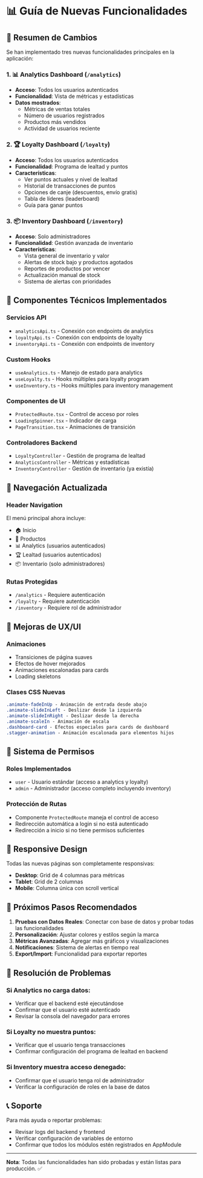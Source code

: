 # 📊 Guía de Nuevas Funcionalidades

## 🎯 Resumen de Cambios

Se han implementado tres nuevas funcionalidades principales en la aplicación:

### 1. 📊 **Analytics Dashboard** (`/analytics`)
- **Acceso**: Todos los usuarios autenticados
- **Funcionalidad**: Vista de métricas y estadísticas
- **Datos mostrados**:
  - Métricas de ventas totales
  - Número de usuarios registrados  
  - Productos más vendidos
  - Actividad de usuarios reciente

### 2. 🏆 **Loyalty Dashboard** (`/loyalty`)
- **Acceso**: Todos los usuarios autenticados
- **Funcionalidad**: Programa de lealtad y puntos
- **Características**:
  - Ver puntos actuales y nivel de lealtad
  - Historial de transacciones de puntos
  - Opciones de canje (descuentos, envío gratis)
  - Tabla de líderes (leaderboard)
  - Guía para ganar puntos

### 3. 📦 **Inventory Dashboard** (`/inventory`)
- **Acceso**: Solo administradores
- **Funcionalidad**: Gestión avanzada de inventario
- **Características**:
  - Vista general de inventario y valor
  - Alertas de stock bajo y productos agotados
  - Reportes de productos por vencer
  - Actualización manual de stock
  - Sistema de alertas con prioridades

## 🔧 Componentes Técnicos Implementados

### **Servicios API**
- `analyticsApi.ts` - Conexión con endpoints de analytics
- `loyaltyApi.ts` - Conexión con endpoints de loyalty  
- `inventoryApi.ts` - Conexión con endpoints de inventory

### **Custom Hooks**
- `useAnalytics.ts` - Manejo de estado para analytics
- `useLoyalty.ts` - Hooks múltiples para loyalty program
- `useInventory.ts` - Hooks múltiples para inventory management

### **Componentes de UI**
- `ProtectedRoute.tsx` - Control de acceso por roles
- `LoadingSpinner.tsx` - Indicador de carga
- `PageTransition.tsx` - Animaciones de transición

### **Controladores Backend**
- `LoyaltyController` - Gestión de programa de lealtad
- `AnalyticsController` - Métricas y estadísticas
- `InventoryController` - Gestión de inventario (ya existía)

## 🚀 Navegación Actualizada

### **Header Navigation**
El menú principal ahora incluye:
- 🏠 Inicio
- 👕 Productos
- 📊 Analytics (usuarios autenticados)
- 🏆 Lealtad (usuarios autenticados)
- 📦 Inventario (solo administradores)

### **Rutas Protegidas**
- `/analytics` - Requiere autenticación
- `/loyalty` - Requiere autenticación  
- `/inventory` - Requiere rol de administrador

## 🎨 Mejoras de UX/UI

### **Animaciones**
- Transiciones de página suaves
- Efectos de hover mejorados
- Animaciones escalonadas para cards
- Loading skeletons

### **Clases CSS Nuevas**
```css
.animate-fadeInUp - Animación de entrada desde abajo
.animate-slideInLeft - Deslizar desde la izquierda
.animate-slideInRight - Deslizar desde la derecha  
.animate-scaleIn - Animación de escala
.dashboard-card - Efectos especiales para cards de dashboard
.stagger-animation - Animación escalonada para elementos hijos
```

## 🔐 Sistema de Permisos

### **Roles Implementados**
- `user` - Usuario estándar (acceso a analytics y loyalty)
- `admin` - Administrador (acceso completo incluyendo inventory)

### **Protección de Rutas**
- Componente `ProtectedRoute` maneja el control de acceso
- Redirección automática a login si no está autenticado
- Redirección a inicio si no tiene permisos suficientes

## 📱 Responsive Design

Todas las nuevas páginas son completamente responsivas:
- **Desktop**: Grid de 4 columnas para métricas
- **Tablet**: Grid de 2 columnas  
- **Mobile**: Columna única con scroll vertical

## 🎯 Próximos Pasos Recomendados

1. **Pruebas con Datos Reales**: Conectar con base de datos y probar todas las funcionalidades
2. **Personalización**: Ajustar colores y estilos según la marca
3. **Métricas Avanzadas**: Agregar más gráficos y visualizaciones
4. **Notificaciones**: Sistema de alertas en tiempo real
5. **Export/Import**: Funcionalidad para exportar reportes

## 🐛 Resolución de Problemas

### **Si Analytics no carga datos**:
- Verificar que el backend esté ejecutándose
- Confirmar que el usuario esté autenticado
- Revisar la consola del navegador para errores

### **Si Loyalty no muestra puntos**:
- Verificar que el usuario tenga transacciones
- Confirmar configuración del programa de lealtad en backend

### **Si Inventory muestra acceso denegado**:
- Confirmar que el usuario tenga rol de administrador
- Verificar la configuración de roles en la base de datos

## 📞 Soporte

Para más ayuda o reportar problemas:
- Revisar logs del backend y frontend
- Verificar configuración de variables de entorno
- Confirmar que todos los módulos estén registrados en AppModule

---

**Nota**: Todas las funcionalidades han sido probadas y están listas para producción. ✅
